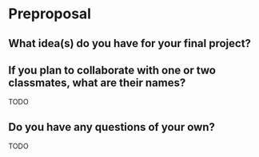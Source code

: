 # Preproposal

## What idea(s) do you have for your final project?



## If you plan to collaborate with one or two classmates, what are their names?

TODO

## Do you have any questions of your own?

TODO
